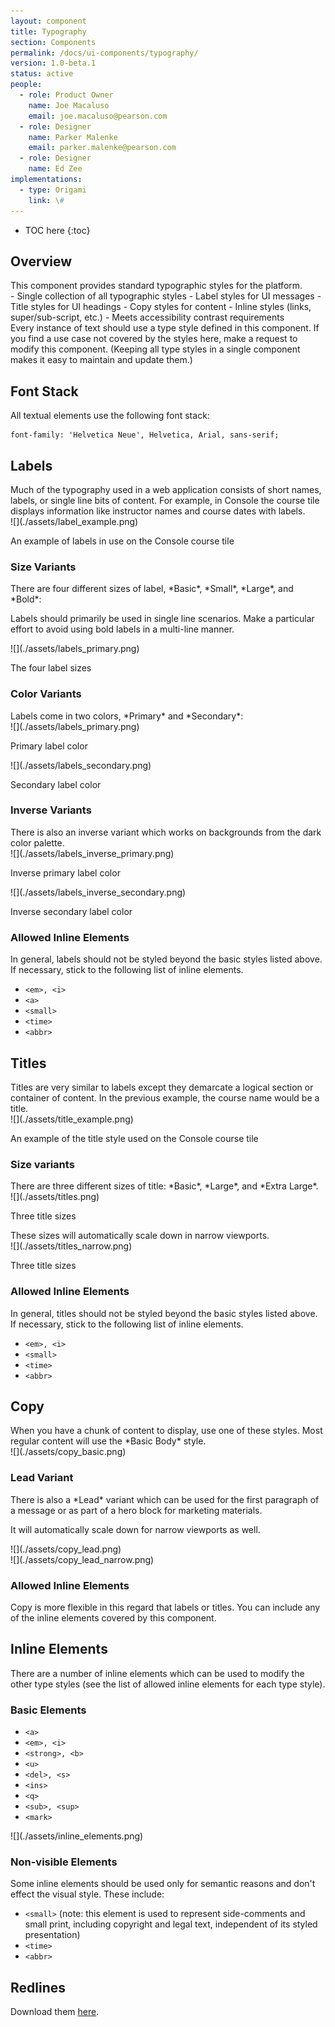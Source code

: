 ```yaml
---
layout: component
title: Typography
section: Components
permalink: /docs/ui-components/typography/
version: 1.0-beta.1
status: active
people:
  - role: Product Owner
    name: Joe Macaluso
    email: joe.macaluso@pearson.com
  - role: Designer
    name: Parker Malenke
    email: parker.malenke@pearson.com
  - role: Designer
    name: Ed Zee
implementations:
  - type: Origami
    link: \#
---
```


* TOC here
{:toc}


## Overview
<div markdown="1" class="tagline">
This component provides standard typographic styles for the platform.
</div>

<div markdown="1" class="feature_list">
- Single collection of all typographic styles
- Label styles for UI messages
- Title styles for UI headings
- Copy styles for content
- Inline styles (links, super/sub-script, etc.)
- Meets accessibility contrast requirements
</div>

<div markdown="1" class="usage">
Every instance of text should use a type style defined in this component. If you find a use case not covered by the styles here, make a request to modify this component. (Keeping all type styles in a single component makes it easy to maintain and update them.)
</div>

## Font Stack
All textual elements use the following font stack:

```
font-family: 'Helvetica Neue', Helvetica, Arial, sans-serif;
```

## Labels
<div class="section_text" markdown="1">
Much of the typography used in a web application consists of short names, labels, or single line bits of content. For example, in Console the course tile displays information like instructor names and course dates with labels.
</div>

<div class="images">
<div class="wide_image" markdown="1">
![](./assets/label_example.png)

An example of labels in use on the Console course tile
</div>
</div>

### Size Variants
<div class="section_text" markdown="1">
There are four different sizes of label, *Basic*, *Small*, *Large*, and *Bold*:

Labels should primarily be used in single line scenarios. Make a particular effort to avoid using bold labels in a multi-line manner.
</div>

<div class="images">
<div class="narrow_image" markdown="1">
![](./assets/labels_primary.png)

The four label sizes
</div>
</div>

### Color Variants
<div class="section_text" markdown="1">
Labels come in two colors, *Primary* and *Secondary*:
</div>

<div class="images">
<div class="narrow_image" markdown="1">
![](./assets/labels_primary.png)

Primary label color
</div>

<div class="narrow_image" markdown="1">
![](./assets/labels_secondary.png)

Secondary label color
</div>
</div>

### Inverse Variants
<div class="section_text" markdown="1">
There is also an inverse variant which works on backgrounds from the dark color palette.
</div>

<div class="images">
<div class="narrow_image" markdown="1">
![](./assets/labels_inverse_primary.png)

Inverse primary label color
</div>

<div class="narrow_image" markdown="1">
![](./assets/labels_inverse_secondary.png)

Inverse secondary label color
</div>
</div>

### Allowed Inline Elements
<div class="section_text" markdown="1">
In general, labels should not be styled beyond the basic styles listed above. If necessary, stick to the following list of inline elements.

* `<em>, <i>`
* `<a>`
* `<small>`
* `<time>`
* `<abbr>`
</div>


## Titles
<div class="section_text" markdown="1">
Titles are very similar to labels except they demarcate a logical section or container of content. In the previous example, the course name would be a title.
</div>

<div class="images">
<div class="wide_image" markdown="1">
![](./assets/title_example.png)

An example of the title style used on the Console course tile
</div>
</div>


### Size variants
<div class="section_text" markdown="1">
There are three different sizes of title: *Basic*, *Large*, and *Extra Large*.
</div>

<div class="images">
<div class="wide_image" markdown="1">
![](./assets/titles.png)

Three title sizes
</div>
</div>

<div class="section_text" markdown="1">
These sizes will automatically scale down in narrow viewports.
</div>

<div class="images">
<div class="narrow_image" markdown="1">
![](./assets/titles_narrow.png)

Three title sizes
</div>
</div>

### Allowed Inline Elements
<div class="section_text" markdown="1">
In general, titles should not be styled beyond the basic styles listed above. If necessary, stick to the following list of inline elements.

* `<em>, <i>`
* `<small>`
* `<time>`
* `<abbr>`
</div>



## Copy
<div class="section_text" markdown="1">
When you have a chunk of content to display, use one of these styles. Most regular content will use the *Basic Body* style.
</div>

<div class="images">
<div class="narrow_image" markdown="1">
![](./assets/copy_basic.png)
</div>
</div>

### Lead Variant
<div class="section_text" markdown="1">
There is also a *Lead* variant which can be used for the first paragraph of a message or as part of a hero block for marketing materials.

It will automatically scale down for narrow viewports as well.
</div>

<div class="images">
<div class="wide_image" markdown="1">
![](./assets/copy_lead.png)
</div>

<div class="narrow_image" markdown="1">
![](./assets/copy_lead_narrow.png)
</div>
</div>


### Allowed Inline Elements
<div class="section_text" markdown="1">
Copy is more flexible in this regard that labels or titles. You can include any of the inline elements covered by this component.
</div>



## Inline Elements
<div class="section_text" markdown="1">
There are a number of inline elements which can be used to modify the other type styles (see the list of allowed inline elements for each type style).

### Basic Elements

* `<a>`
* `<em>, <i>`
* `<strong>, <b>`
* `<u>`
* `<del>, <s>`
* `<ins>`
* `<q>`
* `<sub>, <sup>`
* `<mark>`
</div>

<div class="images">
<div class="narrow_image" markdown="1">
![](./assets/inline_elements.png)
</div>
</div>

### Non-visible Elements
<div class="section_text" markdown="1">
Some inline elements should be used only for semantic reasons and don't effect the visual style. These include:

* `<small>` (note: this element is used to represent side-comments and small print, including copyright and legal text, independent of its styled presentation)
* `<time>`
* `<abbr>`
</div>


## Redlines
Download them [here](./assets/redlines.zip).
